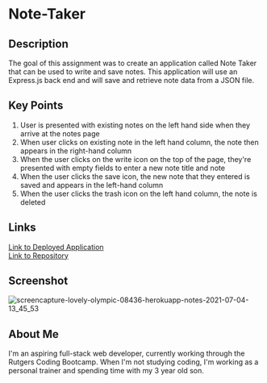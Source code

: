 # Note-Taker

## Description
The goal of this assignment was to create an application called Note Taker that can be used to write and save notes. This application will use an Express.js back end and will save and retrieve note data from a JSON file.

## Key Points
1. User is presented with existing notes on the left hand side when they arrive at the notes page
2. When user clicks on existing note in the left hand column, the note then appears in the right-hand column
3. When the user clicks on the write icon on the top of the page, they're presented with empty fields to enter a new note title and note
4. When the user clicks the save icon, the new note that they entered is saved and appears in the left-hand column
5. When the user clicks the trash icon on the left hand column, the note is deleted

## Links
[Link to Deployed Application](https://lovely-olympic-08436.herokuapp.com/) </br>
[Link to Repository](https://github.com/JohnLanni619/Note-Taker)

## Screenshot
![screencapture-lovely-olympic-08436-herokuapp-notes-2021-07-04-13_45_53](https://user-images.githubusercontent.com/82123623/124394862-404c1100-dccf-11eb-9372-f7b5a4a47ce9.png)

## About Me
I'm an aspiring full-stack web developer, currently working through the Rutgers Coding Bootcamp. When I'm not studying coding, I'm working as a personal trainer and spending time with my 3 year old son.
